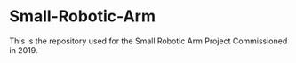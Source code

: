# Small-Robotic-Arm
This is the repository used for the Small Robotic Arm Project Commissioned in 2019.
